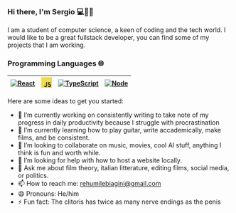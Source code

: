 ### Hi there, I'm Sergio 💻🤗👋

<!--
**username/username** is a ✨ _special_ ✨ repository because its `README.md` (this file) appears on your GitHub profile.
-->
I am a student of computer science, a keen of coding and the tech world. I would like to be a great fullstack developer, you can find some of my projects that I am working.

### Programming Languages 🌐
| [<img src="https://user-images.githubusercontent.com/109475768/230745308-52b04473-a6e7-4c0d-b4b1-5f333162f689.png" alt="React" width="24">](https://es.reactjs.org/) | [<img src="https://raw.githubusercontent.com/github/explore/80688e429a7d4ef2fca1e82350fe8e3517d3494d/topics/javascript/javascript.png" alt="JavaScript" width="24">](https://developer.mozilla.org/es/docs/Web/JavaScript) | [<img src="https://user-images.githubusercontent.com/109475768/230745418-e85ff4d3-055d-45fe-a1cd-3b32134fa963.png" alt="TypeScript" width="24">](https://www.typescriptlang.org/) | [<img src="https://user-images.githubusercontent.com/109475768/230745516-ee317439-ec85-49e1-a96d-c0ec269fbf31.png" alt="Node" width="24">](https://nodejs.org/es)
|---|---|---|---|
 

Here are some ideas to get you started:

- 🔭 I’m currently working on consistently writing to take note of my progress in daily productivity because I struggle with procrastination
- 🌱 I’m currently learning how to play guitar, write accademically, make films, and be consistent.
- 👯 I’m looking to collaborate on music, movies, cool AI stuff, anything I think is fun and worth while. 
- 🤔 I’m looking for help with how to host a website locally.
- 💬 Ask me about film theory, italian litterature, editing films, social media, or politics.
- 📫 How to reach me: rehumilebiagini@gmail.com
- 😄 Pronouns: He/him 
- ⚡ Fun fact: The clitoris has twice as many nerve endings as the penis
